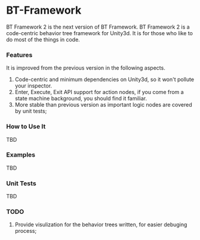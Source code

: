BT-Framework
============
BT Framework 2 is the next version of BT Framework.
BT Framework 2 is a code-centric behavior tree framework for Unity3d.
It is for those who like to do most of the things in code.

### Features
It is improved from the previous version in the following aspects.
1. Code-centric and minimum dependencies on Unity3d, so it won't pollute your inspector.
2. Enter, Execute, Exit API support for action nodes, if you come from a state machine background, you should find it familiar.
3. More stable than previous version as important logic nodes are covered by unit tests;

### How to Use It
TBD

### Examples
TBD

### Unit Tests
TBD

### TODO
1. Provide visulization for the behavior trees written, for easier debuging process;
